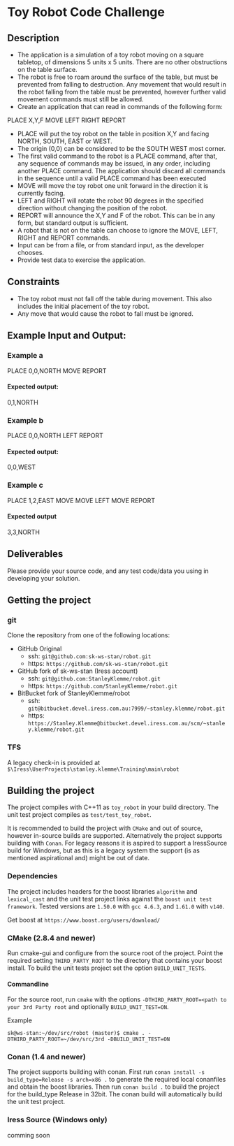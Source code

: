 # Toy Robot Code Challenge

## Description

* The application is a simulation of a toy robot moving on a square tabletop, of dimensions 5 units x 5 units. There are no other obstructions on the table surface.
* The robot is free to roam around the surface of the table, but must be prevented from falling to destruction. Any movement that would result in the robot falling from the table must be prevented, however further valid movement commands must still be allowed.
* Create an application that can read in commands of the following form:

PLACE X,Y,F
MOVE
LEFT
RIGHT
REPORT

* PLACE will put the toy robot on the table in position X,Y and facing NORTH, SOUTH, EAST or WEST.
* The origin (0,0) can be considered to be the SOUTH WEST most corner.
* The first valid command to the robot is a PLACE command, after that, any sequence of commands may be issued, in any order, including another PLACE command. The application should discard all commands in the sequence until a valid PLACE command has been executed
* MOVE will move the toy robot one unit forward in the direction it is currently facing.
* LEFT and RIGHT will rotate the robot 90 degrees in the specified direction without changing the position of the robot.
* REPORT will announce the X,Y and F of the robot. This can be in any form, but standard output is sufficient.
* A robot that is not on the table can choose to ignore the MOVE, LEFT, RIGHT and REPORT commands.
* Input can be from a file, or from standard input, as the developer chooses.
* Provide test data to exercise the application.

## Constraints

* The toy robot must not fall off the table during movement. This also includes the initial placement of the toy robot.
* Any move that would cause the robot to fall must be ignored.

## Example Input and Output:

### Example a

PLACE 0,0,NORTH
MOVE
REPORT

#### Expected output:

0,1,NORTH

### Example b

PLACE 0,0,NORTH
LEFT
REPORT

#### Expected output:

0,0,WEST

### Example c

PLACE 1,2,EAST
MOVE
MOVE
LEFT
MOVE
REPORT

#### Expected output

3,3,NORTH

## Deliverables

Please provide your source code, and any test code/data you using in developing your solution.

## Getting the project

### git

Clone the repository from one of the following locations:  

* GitHub Original
    * ssh: `git@github.com:sk-ws-stan/robot.git`
    * https: `https://github.com/sk-ws-stan/robot.git`
* GitHub fork of sk-ws-stan (Iress account)
    * ssh: `git@github.com:StanleyKlemme/robot.git`
    * https: `https://github.com/StanleyKlemme/robot.git`
* BitBucket fork of StanleyKlemme/robot
    * ssh: `git@bitbucket.devel.iress.com.au:7999/~stanley.klemme/robot.git`
    * https: `https://Stanley.Klemme@bitbucket.devel.iress.com.au/scm/~stanley.klemme/robot.git`

### TFS

A legacy check-in is provided at `$\Iress\UserProjects\stanley.klemme\Training\main\robot`

## Building the project

The project compiles with C++11 as `toy_robot` in your build directory. The unit test project compiles as `test/test_toy_robot`.

It is recommended to build the project with `CMake` and out of source, however in-source builds are supported.
Alternatively the project supports building with `Conan`.
For legacy reasons it is aspired to support a IressSource build for Windows, but as this is a legacy system the support (is as mentioned aspirational and) might be out of date.

### Dependencies

The project includes headers for the boost libraries `algorithm` and `lexical_cast` and the unit test project links against the `boost unit test framework`. Tested versions are `1.50.0` with `gcc 4.6.3`, and `1.61.0` with `v140`.

Get boost at `https://www.boost.org/users/download/`


### CMake (2.8.4 and newer)

Run cmake-gui and configure from the source root of the project. Point the required setting `THIRD_PARTY_ROOT` to the directory that contains your boost install. To build the unit tests project set the option `BUILD_UNIT_TESTS`.

#### Commandline

For the source root, run `cmake` with the options `-DTHIRD_PARTY_ROOT=<path to your 3rd Party root` and optionally `BUILD_UNIT_TEST=ON`.

Example
```
sk@ws-stan:~/dev/src/robot (master)$ cmake . -DTHIRD_PARTY_ROOT=~/dev/src/3rd -DBUILD_UNIT_TEST=ON
```

### Conan (1.4 and newer)

The project supports building with conan. First run `conan install -s build_type=Release -s arch=x86 .` to generate the required local conanfiles and obtain the boost libraries. Then run `conan build .` to build the project for the build_type Release in 32bit. The conan build will automatically build the unit test project.

### Iress Source (Windows only)

comming soon

